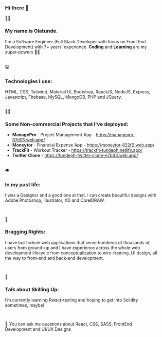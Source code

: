 ### Hi there 👋

<!--
**tundeph/tundeph** is a ✨ _special_ ✨ repository because its `README.md` (this file) appears on your GitHub profile.

Here are some ideas to get you started:
- 🔭 I’m currently working on ...
- 🌱 I’m currently learning ...
- 👯 I’m looking to collaborate on ...
- 🤔 I’m looking for help with ...
- 💬 Ask me about ...
- 📫 How to reach me: ...
- 😄 Pronouns: ...
- ⚡ Fun fact: ...
-->

 
🦸‍♂️ 
### <p>  My name is Olatunde. 
I'm a Software Engineer (Full Stack Developer with focus on Front End Development) with 7+ years’ experience. **Coding** and **Learning** are my super-powers 💪💪
</p><br>
💻

### <p>  Technologies I use: 
HTML, CSS, Tailwind, Material UI, Bootstrap, ReactJS, NodeJS, Express, Javascript, Firebase, MySQL, MongoDB, PHP and JQuery. 
</p>
<p><br>
🚀🚀
 
### <p> Some Non-commercial Projects that I've deployed: 

 - <b>ManagePro</b> - Project Management App - https://managepro-67d05.web.app/
 - <b>Moneytor</b> - Financial Expense App - https://moneytor-822f2.web.app/ 
 - <b>TrackFit</b> - Workout Tracker - https://trackfit-tundeph.netlify.app/
 - <b>Twitter Clone</b> - https://tundeph-twitter-clone-e7b44.web.app/
</p>
<p><br>
👁️
 
### <p>  In my past life: 
I was a Designer and a good one at that. I can create beautiful designs with Adobe Photoshop, Illustrator, XD and CorelDRAW. 
</p><br>

🧠 
### <p>  Bragging Rights: 
I have built whole web applications that serve hundreds of thousands of users from ground-up and I have experience across the whole web development lifecycle from conceptualization to wire-framing, UI design, all the way to front-end and back-end development.
</p><br>


🌱 
### <p>  Talk about Skilling Up: 
I’m currently learning Rwact-testing and hoping to get into Solidity sometimes, maybe!
</p><br>

<p>
💬 
You can ask me questions about React, CSS, SASS, FrontEnd Development and UI/UX Designs
</p>

